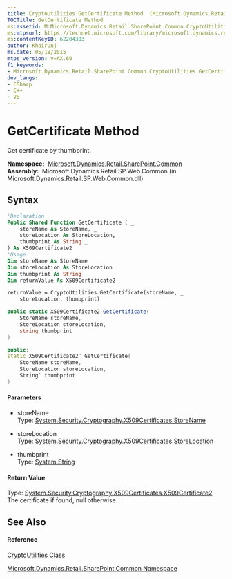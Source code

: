 ```yaml
---
title: CryptoUtilities.GetCertificate Method  (Microsoft.Dynamics.Retail.SharePoint.Common)
TOCTitle: GetCertificate Method
ms:assetid: M:Microsoft.Dynamics.Retail.SharePoint.Common.CryptoUtilities.GetCertificate(System.Security.Cryptography.X509Certificates.StoreName,System.Security.Cryptography.X509Certificates.StoreLocation,System.String)
ms:mtpsurl: https://technet.microsoft.com/library/microsoft.dynamics.retail.sharepoint.common.cryptoutilities.getcertificate(v=AX.60)
ms:contentKeyID: 62204303
author: Khairunj
ms.date: 05/18/2015
mtps_version: v=AX.60
f1_keywords:
- Microsoft.Dynamics.Retail.SharePoint.Common.CryptoUtilities.GetCertificate
dev_langs:
- CSharp
- C++
- VB
---
```


# GetCertificate Method

Get certificate by thumbprint.

**Namespace:**  [Microsoft.Dynamics.Retail.SharePoint.Common](microsoft-dynamics-retail-sharepoint-common-namespace.md)  
**Assembly:**  Microsoft.Dynamics.Retail.SP.Web.Common (in Microsoft.Dynamics.Retail.SP.Web.Common.dll)

## Syntax

``` vb
'Declaration
Public Shared Function GetCertificate ( _
    storeName As StoreName, _
    storeLocation As StoreLocation, _
    thumbprint As String _
) As X509Certificate2
'Usage
Dim storeName As StoreName
Dim storeLocation As StoreLocation
Dim thumbprint As String
Dim returnValue As X509Certificate2

returnValue = CryptoUtilities.GetCertificate(storeName, _
    storeLocation, thumbprint)
```

``` csharp
public static X509Certificate2 GetCertificate(
    StoreName storeName,
    StoreLocation storeLocation,
    string thumbprint
)
```

``` c++
public:
static X509Certificate2^ GetCertificate(
    StoreName storeName, 
    StoreLocation storeLocation, 
    String^ thumbprint
)
```

#### Parameters

  - storeName  
    Type: [System.Security.Cryptography.X509Certificates.StoreName](https://technet.microsoft.com/library/tk313h1y\(v=ax.60\))  

<!-- end list -->

  - storeLocation  
    Type: [System.Security.Cryptography.X509Certificates.StoreLocation](https://technet.microsoft.com/library/90tyd6y4\(v=ax.60\))  

<!-- end list -->

  - thumbprint  
    Type: [System.String](https://technet.microsoft.com/library/s1wwdcbf\(v=ax.60\))  

#### Return Value

Type: [System.Security.Cryptography.X509Certificates.X509Certificate2](https://technet.microsoft.com/library/ms148409\(v=ax.60\))  
The certificate if found, null otherwise.  

## See Also

#### Reference

[CryptoUtilities Class](cryptoutilities-class-microsoft-dynamics-retail-sharepoint-common.md)

[Microsoft.Dynamics.Retail.SharePoint.Common Namespace](microsoft-dynamics-retail-sharepoint-common-namespace.md)

